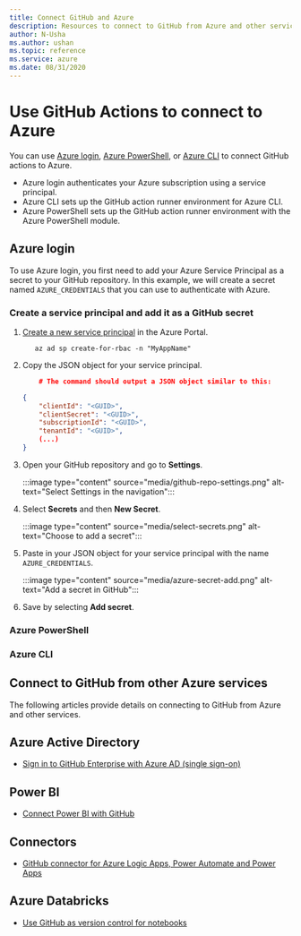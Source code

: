 ```yaml
--- 
title: Connect GitHub and Azure
description: Resources to connect to GitHub from Azure and other services  
author: N-Usha 
ms.author: ushan 
ms.topic: reference
ms.service: azure 
ms.date: 08/31/2020
---
```


# Use GitHub Actions to connect to Azure

You can use [Azure login](https://github.com/Azure/login), [Azure PowerShell](https://github.com/Azure/PowerShell), or [Azure CLI](https://github.com/Azure/CLI) to connect GitHub actions to Azure.

* Azure login authenticates your Azure subscription using a service principal.
* Azure CLI sets up the GitHub action runner environment for Azure CLI.
* Azure PowerShell sets up the GitHub action runner environment with the Azure PowerShell module.

## Azure login

To use Azure login, you first need to add your Azure Service Principal as a secret to your GitHub repository. In this example, we will create a secret named `AZURE_CREDENTIALS` that you can use to authenticate with Azure.  

### Create a service principal and add it as a GitHub secret

1. [Create a new service principal](https://docs.microsoft.com/cli/azure/create-an-azure-service-principal-azure-cli?view=azure-cli-latest) in the Azure Portal.

    ```azurecli
       az ad sp create-for-rbac -n "MyAppName"
    ```

2. Copy the JSON object for your service principal.

    ```json
        # The command should output a JSON object similar to this:

    {
        "clientId": "<GUID>",
        "clientSecret": "<GUID>",
        "subscriptionId": "<GUID>",
        "tenantId": "<GUID>",
        (...)
    }
    ```

3. Open your GitHub repository and go to **Settings**.

    :::image type="content" source="media/github-repo-settings.png" alt-text="Select Settings in the navigation":::

4. Select **Secrets** and then **New Secret**.

    :::image type="content" source="media/select-secrets.png" alt-text="Choose to add a secret":::

5. Paste in your JSON object for your service principal with the name `AZURE_CREDENTIALS`. 

    :::image type="content" source="media/azure-secret-add.png" alt-text="Add a secret in GitHub":::

6. Save by selecting **Add secret**.

### Azure PowerShell

### Azure CLI

## Connect to GitHub from other Azure services

The following articles provide details on connecting to GitHub from Azure and other services.  

## Azure Active Directory 

- [Sign in to GitHub Enterprise with Azure AD (single sign-on)](https://docs.microsoft.com/azure/active-directory/saas-apps/github-tutorial)   

## Power BI

- [Connect Power BI with GitHub](https://docs.microsoft.com/power-bi/service-connect-to-github)   
## Connectors

- [GitHub connector for Azure Logic Apps, Power Automate and Power Apps](https://docs.microsoft.com/connectors/github/)   

## Azure Databricks

- [Use GitHub as version control for notebooks](https://docs.microsoft.com/azure/databricks/notebooks/github-version-control) 
